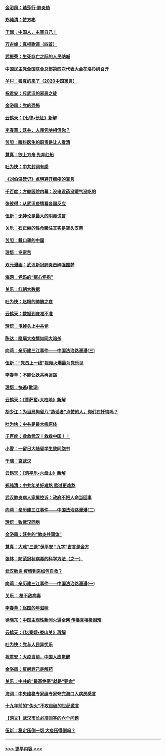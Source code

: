 #### [金浴凤：踏莎行‧肺炎劫](../pages/nsc993/n11858227.md?t=02102202) 
#### [郑纯清：赞方彬](../pages/nsc993/n11856803.md?t=02102202) 
#### [千瑞；中国人，主宰自己！](../pages/nsc993/n11856793.md?t=02102202) 
#### [万古缘：真相歌谣（四首）](../pages/nsc993/n11856263.md?t=02102202) 
#### [武振荣：生死存亡之际的人民呐喊](../pages/nsc993/n11856256.md?t=02102202) 
#### [中国民主党全国联合总部第四次代表大会在洛杉矶召开](../pages/nsc993/n11856344.md?t=02102202) 
#### [羊村：狼真的来了（2020中国寓言）](../pages/nsc993/n11856229.md?t=02102202) 
#### [祝君安：斥武汉的邪恶之徒](../pages/nsc993/n11855861.md?t=02102202) 
#### [金浴凤：党的恐怖](../pages/nsc993/n11855849.md?t=02102202) 
#### [云鹤天：《七律▪长征》新解](../pages/nsc993/n11855479.md?t=02102202) 
#### [李春草：妖共，人民凭啥相信你？](../pages/nsc993/n11855196.md?t=02102202) 
#### [苦胆：眼科医生的职责是让人看清](../pages/nsc993/n11853840.md?t=02102202) 
#### [慧真：欲上方舟 先弃红船](../pages/nsc993/n11853483.md?t=02102202) 
#### [吐为快：中共封网有感](../pages/nsc993/n11852575.md?t=02102202) 
#### [《刘伯温碑记》点明避开瘟疫的真言](../pages/nsc993/n11852128.md?t=02102202) 
#### [千百度：方舱医院内幕：没电没药没暖气没吃的](../pages/nsc993/n11850211.md?t=02102202) 
#### [张彼得：从武汉疫情看各国反应](../pages/nsc993/n11850102.md?t=02102202) 
#### [伍新：无神论是最大的阴毒谎言](../pages/nsc993/n11846129.md?t=02102202) 
#### [关乐：石正丽的性命赌注其实是空头支票](../pages/nsc993/n11846109.md?t=02102202) 
#### [苦胆：戴口罩的中国](../pages/nsc993/n11845576.md?t=02102202) 
#### [理悟：专家苦](../pages/nsc993/n11845564.md?t=02102202) 
#### [双元漫画：武汉新冠肺炎击碎强国梦](../pages/nsc993/n11843320.md?t=02102202) 
#### [海网：党妈的“瘟心怀抱”](../pages/nsc993/n11840740.md?t=02102202) 
#### [关乐：红朝大数据](../pages/nsc993/n11840675.md?t=02102202) 
#### [吐为快：赵粉的肺腑之哀](../pages/nsc993/n11840618.md?t=02102202) 
#### [云鹤天：数据到底准不准](../pages/nsc993/n11840325.md?t=02102202) 
#### [理悟：甩掉头上中共党](../pages/nsc993/n11838826.md?t=02102202) 
#### [陈达：隐瞒大疫情如同大暗杀](../pages/nsc993/n11838771.md?t=02102202) 
#### [向莉：亲历建三江事件——中国法治路漫漫(三)](../pages/nsc993/n11831825.md?t=02102202) 
#### [伍新：“党员上一线”视频火爆最为党乐见](../pages/nsc993/n11838200.md?t=02102202) 
#### [李春草：不能让妖共再逍遥](../pages/nsc993/n11838102.md?t=02102202) 
#### [理悟：快逃(歌词)](../pages/nsc993/n11838083.md?t=02102202) 
#### [云鹤天：《菩萨蛮▪大柏地》新解](../pages/nsc993/n11838059.md?t=02102202) 
#### [胡少江：为当局拘留八“造谣者”点赞的人，你们在忏悔吗？](../pages/nsc993/n11836801.md?t=02102202) 
#### [吐为快：中共是最大病原体](../pages/nsc993/n11836748.md?t=02102202) 
#### [千百度：救救武汉！救救中国！！](../pages/nsc993/n11836145.md?t=02102202) 
#### [小雪：一留日大陆留学生致同胞书](../pages/nsc993/n11834624.md?t=02102202) 
#### [千瑞：哀武汉](../pages/nsc993/n11833647.md?t=02102202) 
#### [云鹤天：《清平乐▪六盘山》新解](../pages/nsc993/n11833611.md?t=02102202) 
#### [郑纯清：中共年关好难熬 熬过更难熬](../pages/nsc993/n11833489.md?t=02102202) 
#### [武汉肺炎病人家属控诉：政府不把人命当回事](../pages/nsc993/n11833205.md?t=02102202) 
#### [向莉：亲历建三江事件——中国法治路漫漫(二)](../pages/nsc993/n11829102.md?t=02102202) 
#### [理悟：致武汉同胞](../pages/nsc993/n11831522.md?t=02102202) 
#### [金浴凤：妖共的“肺炎共同体”](../pages/nsc993/n11829448.md?t=02102202) 
#### [慧真：大难“三退”保平安 “九字”吉言是金方](../pages/nsc993/n11829501.md?t=02102202) 
#### [张林：防范冠状病毒的科学方法（之一）](../pages/nsc993/n11828618.md?t=02102202) 
#### [武汉肺炎 疫情到来如何自救？](../pages/nsc993/n11827632.md?t=02102202) 
#### [向莉：亲历建三江事件——中国法治路漫漫(一)](../pages/nsc993/n11827190.md?t=02102202) 
#### [关乐： 枪不敌病毒](../pages/nsc993/n11826746.md?t=02102202) 
#### [李春草：赵国的年滋味](../pages/nsc993/n11826321.md?t=02102202) 
#### [徐晓东：中国主观性新闻火遍全网 传播真相极困难](../pages/nsc993/n11826508.md?t=02102202) 
#### [云鹤天：《忆秦娥▪娄山关》再解](../pages/nsc993/n11824682.md?t=02102202) 
#### [吐为快：党与人民异忧乐](../pages/nsc993/n11824660.md?t=02102202) 
#### [祝君安：大疫当前，中国人应觉醒](../pages/nsc993/n11821946.md?t=02102202) 
#### [金浴凤：反躬罪己是解药](../pages/nsc993/n11820280.md?t=02102202) 
#### [关乐：中共的“最高绝密”就是“要命”](../pages/nsc993/n11816946.md?t=02102202) 
#### [海网：中央维稳专家组专家夸完海口入病房感言](../pages/nsc993/n11815138.md?t=02102202) 
#### [十九年前的“伪火”不攻自破的世纪谎言](../pages/nsc993/n11813238.md?t=02102202) 
#### [【网文】武汉市长必须回答的六个问题](../pages/nsc993/n11813848.md?t=02102202) 
#### [伍新：稳定压倒一切 大疫压得倒吗？](../pages/nsc993/n11812634.md?t=02102202) 

----
#### [ >>> 更早内容 <<< ](../indexes/nsc993-earlier.md)

